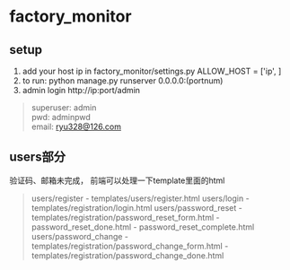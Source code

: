 # factory_monitor
## setup
1. add your host ip in factory_monitor/settings.py
    ALLOW_HOST = ['ip', ]
2. to run: python manage.py runserver 0.0.0.0:(portnum)
3. admin login http://ip:port/admin  
> superuser: admin  
pwd: adminpwd   
email: ryu328@126.com

## users部分
验证码、邮箱未完成， 前端可以处理一下template里面的html
> users/register - templates/users/register.html
users/login - templates/registration/login.html
users/password_reset - templates/registration/password_reset_form.html - password_reset_done.html - password_reset_complete.html
users/password_change - templates/registration/password_change_form.html - templates/registration/password_change_done.html
